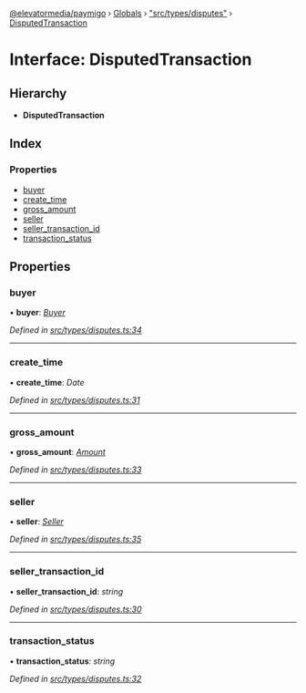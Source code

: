 [@elevatormedia/paymigo](../README.md) › [Globals](../globals.md) › ["src/types/disputes"](../modules/_src_types_disputes_.md) › [DisputedTransaction](_src_types_disputes_.disputedtransaction.md)

# Interface: DisputedTransaction

## Hierarchy

-   **DisputedTransaction**

## Index

### Properties

-   [buyer](_src_types_disputes_.disputedtransaction.md#buyer)
-   [create_time](_src_types_disputes_.disputedtransaction.md#create_time)
-   [gross_amount](_src_types_disputes_.disputedtransaction.md#gross_amount)
-   [seller](_src_types_disputes_.disputedtransaction.md#seller)
-   [seller_transaction_id](_src_types_disputes_.disputedtransaction.md#seller_transaction_id)
-   [transaction_status](_src_types_disputes_.disputedtransaction.md#transaction_status)

## Properties

### buyer

• **buyer**: _[Buyer](_src_types_disputes_.buyer.md)_

_Defined in [src/types/disputes.ts:34](https://github.com/ELEVATORmedia/paymigo/blob/c28bc6c/src/types/disputes.ts#L34)_

---

### create_time

• **create_time**: _Date_

_Defined in [src/types/disputes.ts:31](https://github.com/ELEVATORmedia/paymigo/blob/c28bc6c/src/types/disputes.ts#L31)_

---

### gross_amount

• **gross_amount**: _[Amount](_src_types_common_.amount.md)_

_Defined in [src/types/disputes.ts:33](https://github.com/ELEVATORmedia/paymigo/blob/c28bc6c/src/types/disputes.ts#L33)_

---

### seller

• **seller**: _[Seller](_src_types_disputes_.seller.md)_

_Defined in [src/types/disputes.ts:35](https://github.com/ELEVATORmedia/paymigo/blob/c28bc6c/src/types/disputes.ts#L35)_

---

### seller_transaction_id

• **seller_transaction_id**: _string_

_Defined in [src/types/disputes.ts:30](https://github.com/ELEVATORmedia/paymigo/blob/c28bc6c/src/types/disputes.ts#L30)_

---

### transaction_status

• **transaction_status**: _string_

_Defined in [src/types/disputes.ts:32](https://github.com/ELEVATORmedia/paymigo/blob/c28bc6c/src/types/disputes.ts#L32)_
